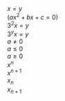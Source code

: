 ﻿$x = y$  
$(ax^2 + bx + c = 0)$  
$3^2x=y$  
$3^yx=y$  
$a \ne 0$  
$a \le 0$  
$a \ge 0$  
$x^n$  
$x^{n + 1}$  
$x_n$  
$x_{n + 1}$  